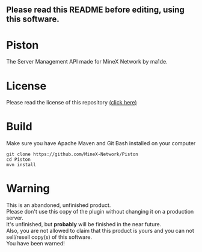 ## Please read this README before editing, using this software.

# Piston
The Server Management API made for MineX Network by ma1de.

# License
Please read the license of this repository [(click here)](https://github.com/MineX-Network/Piston/blob/main/LICENSE)

# Build
Make sure you have Apache Maven and Git Bash installed on your computer
```
git clone https://github.com/MineX-Network/Piston 
cd Piston
mvn install
```


# Warning
This is an abandoned, unfinished product. <br/>
Please don't use this copy of the plugin without changing it on a production server. <br/>
It's unfinished, but **probably** will be finished in the near future. <br/>
Also, you are not allowed to claim that this product is yours and you can not sell/resell copy(s) of this software. <br/>
You have been warned!
